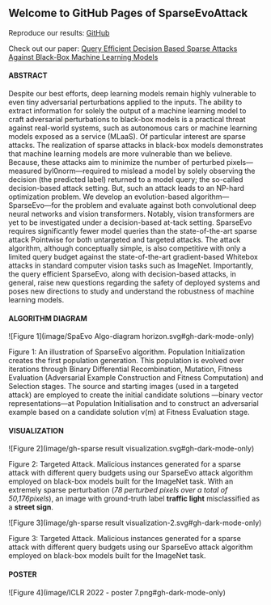 ## Welcome to GitHub Pages of SparseEvoAttack

Reproduce our results: [GitHub](https://github.com/SparseEvoAttack/SparseEvoAttack.github.io) 

Check out our paper: [Query Efficient Decision Based Sparse Attacks Against Black-Box Machine Learning Models](https://arxiv.org/abs/2202.00091)

#### ABSTRACT

Despite our best efforts, deep learning models remain highly vulnerable to even tiny adversarial perturbations applied to the inputs. The ability to extract information for solely the output of a machine learning model to craft adversarial perturbations to black-box models is a practical threat against real-world systems, such as autonomous cars or machine learning models exposed as a service (MLaaS). Of particular interest are sparse attacks. The realization of sparse attacks in black-box models demonstrates that machine learning models are more vulnerable than we believe.  Because, these attacks aim to minimize the number of perturbed pixels—measured byl0norm—required to mislead a model by solely observing the decision (the predicted label) returned to a model query; the so-called decision-based attack setting.  But, such an attack leads to an NP-hard optimization problem. We develop an evolution-based algorithm—SparseEvo—for the problem and evaluate against both convolutional deep neural networks and vision transformers. Notably, vision transformers are yet to be investigated under a decision-based at-tack setting. SparseEvo requires significantly fewer model queries than the state-of-the-art sparse attack Pointwise for both untargeted and targeted attacks.  The attack algorithm, although conceptually simple, is also competitive with only a limited query budget against the state-of-the-art gradient-based Whitebox attacks in standard computer vision tasks such as ImageNet. Importantly, the query efficient SparseEvo, along with decision-based attacks, in general, raise new questions regarding the safety of deployed systems and poses new directions to study and understand the robustness of machine learning models.

#### ALGORITHM DIAGRAM
![Figure 1](image/SpaEvo Algo-diagram horizon.svg#gh-dark-mode-only)

Figure 1: An illustration of SparseEvo algorithm. Population Initialization creates the first population generation. This population is evolved over iterations through Binary Differential Recombination, Mutation, Fitness Evaluation (Adversarial Example Construction and Fitness Computation) and Selection stages. The source and starting images (used in a targeted attack) are employed to create the initial candidate solutions —binary vector representations—at Population Initialisation and to construct an adversarial example based on a candidate solution v(m) at Fitness Evaluation stage.

#### VISUALIZATION

![Figure 2](image/gh-sparse result visualization.svg#gh-dark-mode-only)

Figure  2:   Targeted  Attack. Malicious instances generated for a  sparse attack with different query budgets using our SparseEvo attack algorithm employed on black-box models built for the ImageNet task. With an extremely sparse perturbation (_78 perturbed pixels over a total of 50,176pixels_), an image with ground-truth label **traffic light** misclassified as a **street sign**.

![Figure 3](image/gh-sparse result visualization-2.svg#gh-dark-mode-only)

Figure 3: Targeted Attack. Malicious instances generated for a sparse attack with different query budgets using our SparseEvo attack algorithm employed on black-box models built for the ImageNet task.

#### POSTER

![Figure 4](image/ICLR 2022 - poster 7.png#gh-dark-mode-only)

